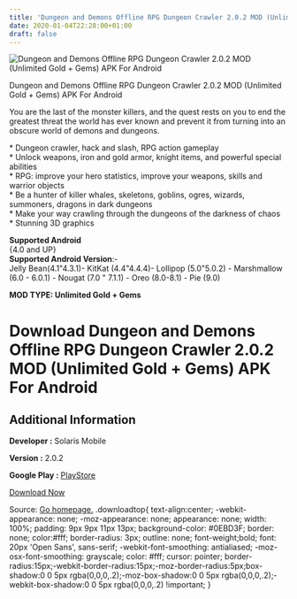 ```yaml
---
title: 'Dungeon and Demons Offline RPG Dungeon Crawler 2.0.2 MOD (Unlimited Gold + Gems) APK For Android'
date: 2020-01-04T22:28:00+01:00
draft: false
---
```


![Dungeon and Demons Offline RPG Dungeon Crawler 2.0.2 MOD (Unlimited Gold + Gems) APK For Android](https://i0.wp.com/apkhome.net/wp-content/uploads/2020/01/Dungeon-and-Demons-Offline-RPG-Dungeon-Crawler-2.0.2-MOD-Unlimited-Gold-Gems.png "Dungeon and Demons Offline RPG Dungeon Crawler 2.0.2 MOD (Unlimited Gold + Gems) APK For Android")

  

Dungeon and Demons Offline RPG Dungeon Crawler 2.0.2 MOD (Unlimited Gold + Gems) APK For Android

You are the last of the monster killers, and the quest rests on you to end the greatest threat the world has ever known and prevent it from turning into an obscure world of demons and dungeons.

\* Dungeon crawler, hack and slash, RPG action gameplay  
\* Unlock weapons, iron and gold armor, knight items, and powerful special abilities  
\* RPG: improve your hero statistics, improve your weapons, skills and warrior objects  
\* Be a hunter of killer whales, skeletons, goblins, ogres, wizards, summoners, dragons in dark dungeons  
\* Make your way crawling through the dungeons of the darkness of chaos  
\* Stunning 3D graphics

**Supported Android**  
{4.0 and UP}  
**Supported Android Version**:-  
Jelly Bean(4.1"4.3.1)- KitKat (4.4"4.4.4)- Lollipop (5.0"5.0.2) - Marshmallow (6.0 - 6.0.1) - Nougat (7.0 " 7.1.1) - Oreo (8.0-8.1) - Pie (9.0)

**MOD TYPE: Unlimited Gold + Gems**

Download Dungeon and Demons Offline RPG Dungeon Crawler 2.0.2 MOD (Unlimited Gold + Gems) APK For Android
=========================================================================================================

Additional Information
----------------------

**Developer :** Solaris Mobile

**Version :** 2.0.2

**Google Play :** [PlayStore](https://play.google.com/store/apps/details?id=com.monstro.deadlyd)

  

[Download Now](https://store4app.co/post/dungeon-and-demons-offline-rpg-dungeon-crawler-2-0-2-mod-unlimited-gold-gems-apk-for-android_1578162648)

  
Source: [Go homepage.](https://store4app.co/post/dungeon-and-demons-offline-rpg-dungeon-crawler-2-0-2-mod-unlimited-gold-gems-apk-for-android_1578162648) .downloadtop{ text-align:center; -webkit-appearance: none; -moz-appearance: none; appearance: none; width: 100%; padding: 9px 9px 11px 13px; background-color: #0EBD3F; border: none; color:#fff; border-radius: 3px; outline: none; font-weight;bold; font: 20px 'Open Sans', sans-serif; -webkit-font-smoothing: antialiased; -moz-osx-font-smoothing: grayscale; color: #fff; cursor: pointer; border-radius:15px;-webkit-border-radius:15px;-moz-border-radius:5px;box-shadow:0 0 5px rgba(0,0,0,.2);-moz-box-shadow:0 0 5px rgba(0,0,0,.2);-webkit-box-shadow:0 0 5px rgba(0,0,0,.2) !important; }